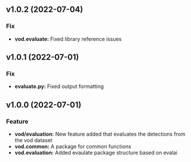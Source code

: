 <!--next-version-placeholder-->

## v1.0.2 (2022-07-04)
### Fix
* **vod.evaluate:** Fixed library reference issues 

## v1.0.1 (2022-07-01)
### Fix
* **evaluate.py:** Fixed output formatting

## v1.0.0 (2022-07-01)
### Feature
* **vod/evaluation:** New feature added that evaluates the detections from the vod dataset 
* **vod.common:** A package for common functions 
* **vod.evaluation:** Added evaulate package structure based on evalai

